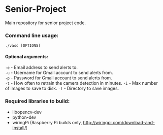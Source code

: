 Senior-Project
==============

Main repository for senior project code.

### Command line usage:
`./vasc [OPTIONS]`  
#### Optional arguments:
`-e` - Email address to send alerts to.  
`-u` - Username for Gmail account to send alerts from.  
`-p` - Password for Gmail account to send alerts from.  
`-t` - How often to retrain the camera detection in minutes.
`-i` - Max number of images to save to disk.
`-f` - Directory to save images.

### Required libraries to build:  
* libopencv-dev  
* python-dev
* wiringPi (Raspberry Pi builds only, http://wiringpi.com/download-and-install/)
